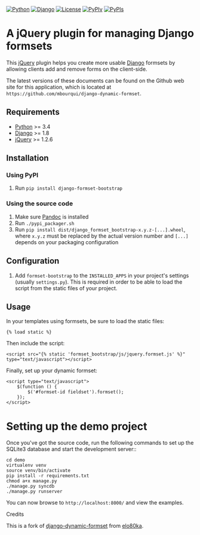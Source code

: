 [![Python](https://img.shields.io/badge/Python-3.4,3.5,3.6-blue.svg?style=flat-square)](/)
[![Django](https://img.shields.io/badge/Django-1.8,1.9,1.10,1.11-blue.svg?style=flat-square)](/)
[![License](https://img.shields.io/badge/License-BSD-blue.svg?style=flat-square)](/LICENSE)
[![PyPIv](https://img.shields.io/pypi/v/django-formset-bootstrap.svg?style=flat-square)](https://pypi.org/project/django-formset-bootstrap)
[![PyPIs](https://img.shields.io/pypi/status/django-formset-bootstrap.svg)](https://pypi.org/project/django-formset-bootstrap)



# A jQuery plugin for managing Django formsets

This [jQuery][] plugin helps you create more usable [Django][] formsets
by allowing clients add and remove forms on the client-side.

The latest versions of these documents can be found on the
Github web site for this application, which is located at
`https://github.com/mbourqui/django-dynamic-formset`.


## Requirements

* [Python][] >= 3.4
* [Django][] >= 1.8
* [jQuery][] >= 1.2.6


## Installation

### Using PyPI
1. Run `pip install django-formset-bootstrap`

### Using the source code
1. Make sure [Pandoc][] is installed
1. Run `./pypi_packager.sh`
1. Run `pip install dist/django_formset_bootstrap-x.y.z-[...].wheel`,
   where `x.y.z` must be replaced by the actual version number and
   `[...]` depends on your packaging configuration


## Configuration

1. Add `formset-bootstrap` to the `INSTALLED_APPS` in your project's
   settings (usually `settings.py`). This is required in order to be
   able to load the script from the static files of your project.


## Usage

In your templates using formsets, be sure to load the static files:

```Django
{% load static %}
```

Then include the script:

```Django
<script src="{% static 'formset_bootstrap/js/jquery.formset.js' %}" type="text/javascript"></script>
```

Finally, set up your dynamic formset:

```Django
<script type="text/javascript">
    $(function () {
        $('#formset-id fieldset').formset();
    });
</script>
```



# Setting up the demo project

Once you've got the source code, run the following commands to set up
the SQLite3 database and start the development server::

    cd demo
    virtualenv venv
    source venv/bin/activate
    pip install -r requirements.txt
    chmod a+x manage.py
    ./manage.py syncdb
    ./manage.py runserver

You can now browse to ``http://localhost:8000/`` and view the examples.

Credits

This is a fork of [django-dynamic-formset](https://github.com/elo80ka/django-dynamic-formset) from [elo80ka](https://github.com/elo80ka).


  [python]:     https://www.python.org/             "Python"
  [django]:     https://www.djangoproject.com/      "Django"
  [jquery]:     http://jquery.com/                  "jQuery"
  [pandoc]:     http://pandoc.org/index.html        "Pandoc"
